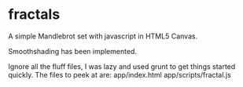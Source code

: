 fractals
========
A simple Mandlebrot set with javascript in HTML5 Canvas.

Smoothshading has been implemented.

Ignore all the fluff files, I was lazy and used grunt to get things started quickly. 
The files to peek at are:
  app/index.html
  app/scripts/fractal.js
